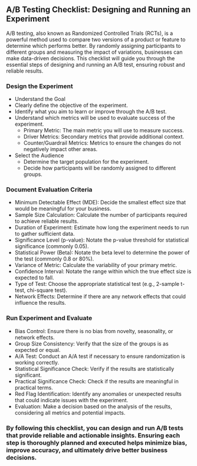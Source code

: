 ## A/B Testing Checklist: Designing and Running an Experiment
A/B testing, also known as Randomized Controlled Trials (RCTs), is a powerful method used to compare two versions of a product or feature to determine which performs better. By randomly assigning participants to different groups and measuring the impact of variations, businesses can make data-driven decisions. This checklist will guide you through the essential steps of designing and running an A/B test, ensuring robust and reliable results.

### Design the Experiment
- Understand the Goal 
- Clearly define the objective of the experiment.
- Identify what you aim to learn or improve through the A/B test.
- Understand which metrics will be used to evaluate success of the experiment.
  - Primary Metric: The main metric you will use to measure success.
  - Driver Metrics: Secondary metrics that provide additional context.
  - Counter/Guardrail Metrics: Metrics to ensure the changes do not negatively impact other areas.
- Select the Audience
  - Determine the target population for the experiment.
  - Decide how participants will be randomly assigned to different groups.
### Document Evaluation Criteria
- Minimum Detectable Effect (MDE): Decide the smallest effect size that would be meaningful for your business.
- Sample Size Calculation: Calculate the number of participants required to achieve reliable results.
- Duration of Experiment: Estimate how long the experiment needs to run to gather sufficient data.
- Significance Level (p-value): Notate the p-value threshold for statistical significance (commonly 0.05).
- Statistical Power (Beta): Notate the beta level to determine the power of the test (commonly 0.8 or 80%).
- Variance of Metric: Calculate the variability of your primary metric.
- Confidence Interval: Notate the range within which the true effect size is expected to fall.
- Type of Test: Choose the appropriate statistical test (e.g., 2-sample t-test, chi-square test).
- Network Effects: Determine if there are any network effects that could influence the results.
### Run Experiment and Evaluate
- Bias Control: Ensure there is no bias from novelty, seasonality, or network effects.
- Group Size Consistency: Verify that the size of the groups is as expected or equal.
- A/A Test: Conduct an A/A test if necessary to ensure randomization is working correctly.
- Statistical Significance Check: Verify if the results are statistically significant.
- Practical Significance Check: Check if the results are meaningful in practical terms.
- Red Flag Identification: Identify any anomalies or unexpected results that could indicate issues with the experiment.
- Evaluation: Make a decision based on the analysis of the results, considering all metrics and potential impacts.

### By following this checklist, you can design and run A/B tests that provide reliable and actionable insights. Ensuring each step is thoroughly planned and executed helps minimize bias, improve accuracy, and ultimately drive better business decisions.
